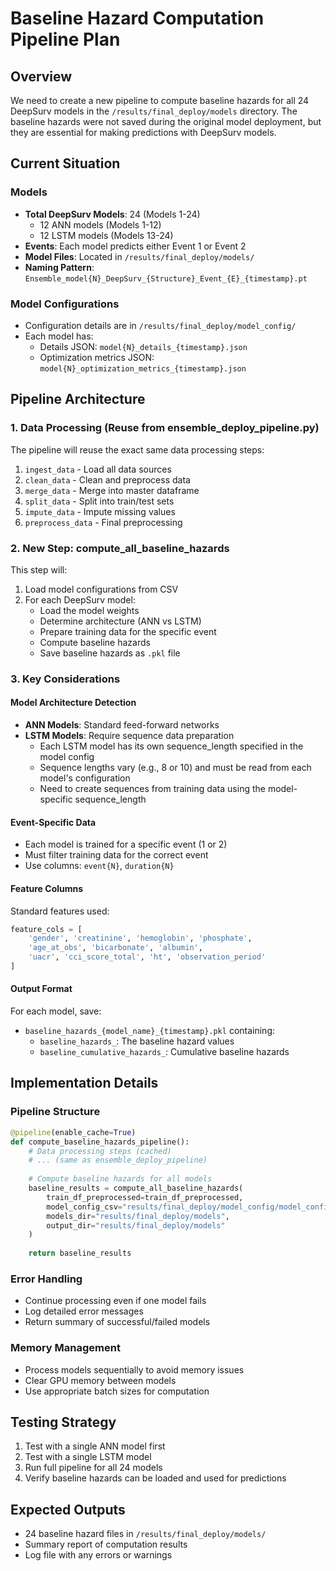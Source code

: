 # Baseline Hazard Computation Pipeline Plan

## Overview
We need to create a new pipeline to compute baseline hazards for all 24 DeepSurv models in the `/results/final_deploy/models` directory. The baseline hazards were not saved during the original model deployment, but they are essential for making predictions with DeepSurv models.

## Current Situation

### Models
- **Total DeepSurv Models**: 24 (Models 1-24)
  - 12 ANN models (Models 1-12)
  - 12 LSTM models (Models 13-24)
- **Events**: Each model predicts either Event 1 or Event 2
- **Model Files**: Located in `/results/final_deploy/models/`
- **Naming Pattern**: `Ensemble_model{N}_DeepSurv_{Structure}_Event_{E}_{timestamp}.pt`

### Model Configurations
- Configuration details are in `/results/final_deploy/model_config/`
- Each model has:
  - Details JSON: `model{N}_details_{timestamp}.json`
  - Optimization metrics JSON: `model{N}_optimization_metrics_{timestamp}.json`

## Pipeline Architecture

### 1. Data Processing (Reuse from ensemble_deploy_pipeline.py)
The pipeline will reuse the exact same data processing steps:
1. `ingest_data` - Load all data sources
2. `clean_data` - Clean and preprocess data
3. `merge_data` - Merge into master dataframe
4. `split_data` - Split into train/test sets
5. `impute_data` - Impute missing values
6. `preprocess_data` - Final preprocessing

### 2. New Step: compute_all_baseline_hazards
This step will:
1. Load model configurations from CSV
2. For each DeepSurv model:
   - Load the model weights
   - Determine architecture (ANN vs LSTM)
   - Prepare training data for the specific event
   - Compute baseline hazards
   - Save baseline hazards as `.pkl` file

### 3. Key Considerations

#### Model Architecture Detection
- **ANN Models**: Standard feed-forward networks
- **LSTM Models**: Require sequence data preparation
  - Each LSTM model has its own sequence_length specified in the model config
  - Sequence lengths vary (e.g., 8 or 10) and must be read from each model's configuration
  - Need to create sequences from training data using the model-specific sequence_length

#### Event-Specific Data
- Each model is trained for a specific event (1 or 2)
- Must filter training data for the correct event
- Use columns: `event{N}`, `duration{N}`

#### Feature Columns
Standard features used:
```python
feature_cols = [
    'gender', 'creatinine', 'hemoglobin', 'phosphate',
    'age_at_obs', 'bicarbonate', 'albumin',
    'uacr', 'cci_score_total', 'ht', 'observation_period'
]
```

#### Output Format
For each model, save:
- `baseline_hazards_{model_name}_{timestamp}.pkl` containing:
  - `baseline_hazards_`: The baseline hazard values
  - `baseline_cumulative_hazards_`: Cumulative baseline hazards

## Implementation Details

### Pipeline Structure
```python
@pipeline(enable_cache=True)
def compute_baseline_hazards_pipeline():
    # Data processing steps (cached)
    # ... (same as ensemble_deploy_pipeline)
    
    # Compute baseline hazards for all models
    baseline_results = compute_all_baseline_hazards(
        train_df_preprocessed=train_df_preprocessed,
        model_config_csv="results/final_deploy/model_config/model_config.csv",
        models_dir="results/final_deploy/models",
        output_dir="results/final_deploy/models"
    )
    
    return baseline_results
```

### Error Handling
- Continue processing even if one model fails
- Log detailed error messages
- Return summary of successful/failed models

### Memory Management
- Process models sequentially to avoid memory issues
- Clear GPU memory between models
- Use appropriate batch sizes for computation

## Testing Strategy
1. Test with a single ANN model first
2. Test with a single LSTM model
3. Run full pipeline for all 24 models
4. Verify baseline hazards can be loaded and used for predictions

## Expected Outputs
- 24 baseline hazard files in `/results/final_deploy/models/`
- Summary report of computation results
- Log file with any errors or warnings